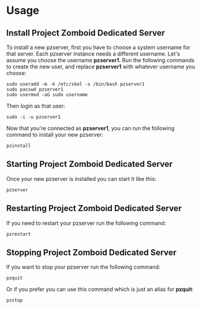 # Usage

## Install Project Zomboid Dedicated Server
To install a new pzserver, first you have to choose a system username for that server. Each pzserver instance needs a different username. Let's assume you choose the username **pzserver1**. Run the following commands to create the new user, and replace **pzserver1** with whatever username you choose:

	sudo useradd -m -k /etc/skel -s /bin/bash pzserver1
	sudo passwd pzserver1
	sudo usermod -aG sudo username

Then login as that user:

	sudo -i -u pzserver1

Now that you're connected as **pzserver1**, you can run the following command to install your new pzserver:

	pzinstall

## Starting Project Zomboid Dedicated Server
Once your new pzserver is installed you can start it like this:

	pzserver

## Restarting Project Zomboid Dedicated Server
If you need to restart your pzserver run the following command:

	pzrestart

## Stopping Project Zomboid Dedicated Server
If you want to stop your pzserver run the following command:

	pzquit

Or if you prefer you can use this command which is just an alias for **pzquit**:

	pzstop

